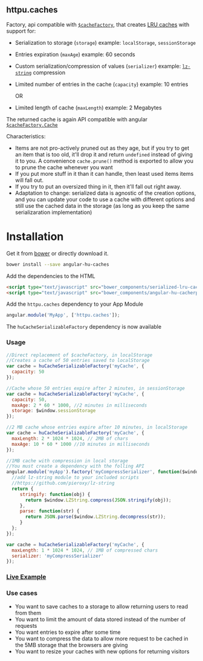 ## httpu.caches

Factory, api compatible with [`$cacheFactory`](https://docs.angularjs.org/api/ng/service/$cacheFactory), that creates [LRU caches](https://github.com/jmendiara/serialized-lru-cache) with support for:
 * Serialization to storage (`storage`) example: `localStorage`, `sessionStorage`
 * Entries expiration (`maxAge`) example: 60 seconds
 * Custom serialization/compression of values (`serializer`) example: [`lz-string`](https://github.com/pieroxy/lz-string) compression
 * Limited number of entries in the cache (`capacity`) example: 10 entries

      OR

 * Limited length of cache (`maxLength`) example: 2 Megabytes

The returned cache is again API compatible with angular [`$cacheFactory.Cache`](https://docs.angularjs.org/api/ng/type/$cacheFactory.Cache)

Characteristics:
 * Items are not pro-actively pruned out as they age, but if you try to get an item that is too old,
   it'll drop it and return `undefined` instead of giving it to you. A convenience `cache.prune()` method
   is exported to allow you to prune the cache whenever you want
 * If you put more stuff in it than it can handle, then least used items items will fall out.
 * If you try to put an oversized thing in it, then it'll fall out right away.
 * Adaptation to change: serialized data is agnostic of the creation options, and you can update
   your code to use a cache with different options and still use the cached data in the storage
   (as long as you keep the same serializaration implementation)

# Installation

Get it from [bower](http://bower.io/) or directly download it.

```sh
bower install --save angular-hu-caches
```

Add the dependencies to the HTML

```html
<script type="text/javascript" src="bower_components/serialized-lru-cache/lib/lru-cache.js"></script>
<script type="text/javascript" src="bower_components/angular-hu-cacherp/caches.js"></script>
```

Add the `httpu.caches` dependency to your App Module

```js
angular.module('MyApp', ['httpu.caches']);
```

The `huCacheSerializableFactory` dependency is now available

### Usage

```js
//Direct replacement of $cacheFactory, in localStorage
//Creates a cache of 50 entries saved to localStorage
var cache = huCacheSerializableFactory('myCache', {
  capacity: 50
});

//Cache whose 50 entries expire after 2 minutes, in sessionStorage
var cache = huCacheSerializableFactory('myCache', {
  capacity: 50,
  maxAge: 2 * 60 * 1000, //2 minutes in milliseconds
  storage: $window.sessionStorage
});

//2 MB cache whose entries expire after 10 minutes, in localStorage
var cache = huCacheSerializableFactory('myCache', {
  maxLength: 2 * 1024 * 1024, // 2MB of chars
  maxAge: 10 * 60 * 1000 //10 minutes in milliseconds
});

//1MB cache with compression in local storage
//You must create a dependency with the folling API
angular.module('myApp').factory('myCompressSerializer', function($window) {
  //add lz-string module to your included scripts
  //https://github.com/pieroxy/lz-string
  return {
     stringify: function(obj) {
       return $window.LZString.compress(JSON.stringify(obj));
     },
     parse: function(str) {
       return JSON.parse($window.LZString.decompress(str));
     }
  };
});

var cache = huCacheSerializableFactory('myCache', {
  maxLength: 1 * 1024 * 1024, // 1MB of compressed chars
  serializer: 'myCompressSerializer'
});

```

### [Live Example](http://codepen.io/jmendiara/pen/yNyoMK?editors=101)

### Use cases

* You want to save caches to a storage to allow returning users to read from them
* You want to limit the amount of data stored instead of the number of requests
* You want entries to expire after some time
* You want to compress the data to allow more request to be cached in the 5MB storage that the browsers are giving
* You want to resize your caches with new options for returning visitors
